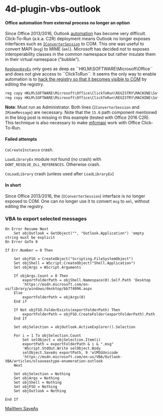 # 4d-plugin-vbs-outlook

#### Office automation from external process no longer an option

Since Office 2013/2016, Outlook [automation](https://support.microsoft.com/en-us/help/196776/office-automation-using-visual-c) has become very difficult. Click-To-Run (a.k.a. C2R) deployment means Outlook no longer exposes interfaces such as [``IConverterSession``](https://msdn.microsoft.com/en-us/library/office/ff960231.aspx) to COM. This one was useful to convert MAPI (``msg``) to MIME (``eml``). Microsoft has decided not to exposes interoperability classes in the common namespace but rather insulate them in their virtual namespace ("bubble").

[``RegOpenKeyEx``](https://msdn.microsoft.com/en-us/library/windows/desktop/ms724862(v=vs.85).aspx) only goes as deep as ``HKLM\SOFTWARE\Microsoft\Office`` and does not give access to ``ClickToRun``. It seems the only way to enable automation is to [hack the registry so that it becomes visible to COM](https://blogs.msdn.microsoft.com/stephen_griffin/2014/04/21/outlook-2013-click-to-run-and-com-interfaces/) by editing the registry.

```bat
reg copy HKLM\SOFTWARE\Microsoft\Office\ClickToRun\REGISTRY\MACHINE\Software\Classes\Wow6432Node\CLSID\{4E3A7680-B77A-11D0-9DA5-00C04FD65685} HKLM\SOFTWARE\Classes\Wow6432Node\CLSID\{4E3A7680-B77A-11D0-9DA5-00C04FD65685} /s /f
reg copy HKLM\SOFTWARE\Microsoft\Office\ClickToRun\REGISTRY\MACHINE\Software\Classes\Wow6432Node\CLSID\{9EADBD1A-447B-4240-A9DD-73FE7C53A981} HKLM\SOFTWARE\Classes\Wow6432Node\CLSID\{9EADBD1A-447B-4240-A9DD-73FE7C53A981} /s /f
```

**Note**: Must run as Administrator. Both lines (``IConverterSession`` and ``IMimeMessage``) are necessary. Note that the ``15.0`` path component mentioned in the blog post is missing in this example (tested with Office 2016 C2R). This technique is also necessary to make [mfcmapi](https://github.com/stephenegriffin/mfcmapi) work with Office Click-To-Run.

#### Failed attempts

``CoCreateInstance`` crash.  

``LoadLibraryEx`` module not found (no crash) with ``DONT_RESOLVE_DLL_REFERENCES``. Otherwise crash.  

``CoLoadLibrary`` crash (unless used after ``LoadLibraryEx``)   

#### In short

Since Office 2013/2016, the (``IConverterSession``) interface is no longer exposed to COM. One can no longer use it to convert ``msg`` to ``eml``, without editing the registry. 

### VBA to export selected messages

```vba
On Error Resume Next
	Set objOutlook = GetObject("", "Outlook.Application") 'empty string must be explicit
On Error GoTo 0

If Err.Number = 0 Then

	Set objFSO = CreateObject("Scripting.FileSystemObject")
	Set objShell = WScript.CreateObject("Shell.Application")
	Set objArgs = WScript.Arguments

	If objArgs.Count = 0 Then
		exportFolderPath = objShell.Namespace(0).Self.Path 'Desktop
		'https://msdn.microsoft.com/en-us/library/windows/desktop/bb774096.aspx
	Else
		exportFolderPath = objArgs(0)
	End if

	If Not objFSO.FolderExists(exportFolderPath) Then
		exportFolderPath = objFSO.CreateFolder(exportFolderPath).Path
	End If

	Set objSelection = objOutlook.ActiveExplorer().Selection

	For i = 1 To objSelection.Count
		Set selObject = objSelection.Item(i)
		exportPath = exportFolderPath & i & ".msg"
		'WScript.StdOut.Write selObject.Body
		selObject.SaveAs exportPath, 9 'olMSGUnicode
		'https://msdn.microsoft.com/en-us/VBA/Outlook-VBA/articles/olsaveastype-enumeration-outlook
	Next

	Set objSelection = Nothing
	Set objArgs = Nothing
	Set objShell = Nothing
	Set objFSO = Nothing
	Set objOutlook = Nothing

End If
```

[MailItem.SaveAs](https://msdn.microsoft.com/en-us/vba/outlook-vba/articles/mailitem-saveas-method-outlook)

